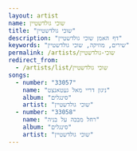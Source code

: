 ```yaml
---
layout: artist
name: שוכי גולדשטיין
title: "שוכי גולדשטיין"
description: "דף האמן שוכי גולדשטיין"
keywords: "שירים, מוזיקה, שוכי גולדשטיין"
permalink: /artists/שוכי-גולדשטיין
redirect_from:
  - /artists/list/שוכי גולדשטיין
songs:
  - number: "33057"
    name: "ניגון דריי מאל געטאנצט"
    album: "סינגלים"
    artist: "שוכי גולדשטיין"
  - number: "33058"
    name: "רחל מבכה על בניה"
    album: "סינגלים"
    artist: "שוכי גולדשטיין"
---
```

